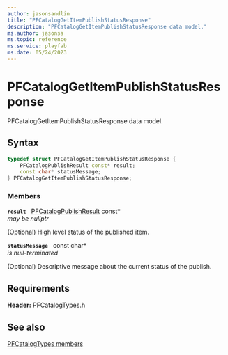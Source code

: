 ```yaml
---
author: jasonsandlin
title: "PFCatalogGetItemPublishStatusResponse"
description: "PFCatalogGetItemPublishStatusResponse data model."
ms.author: jasonsa
ms.topic: reference
ms.service: playfab
ms.date: 05/24/2023
---
```


# PFCatalogGetItemPublishStatusResponse  

PFCatalogGetItemPublishStatusResponse data model.  

## Syntax  
  
```cpp
typedef struct PFCatalogGetItemPublishStatusResponse {  
    PFCatalogPublishResult const* result;  
    const char* statusMessage;  
} PFCatalogGetItemPublishStatusResponse;  
```
  
### Members  
  
**`result`** &nbsp; [PFCatalogPublishResult](../enums/pfcatalogpublishresult.md) const*  
*may be nullptr*  
  
(Optional) High level status of the published item.
  
**`statusMessage`** &nbsp; const char*  
*is null-terminated*  
  
(Optional) Descriptive message about the current status of the publish.
  
  
## Requirements  
  
**Header:** PFCatalogTypes.h
  
## See also  
[PFCatalogTypes members](../pfcatalogtypes_members.md)  

  
  
